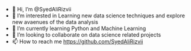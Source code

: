 - 👋 Hi, I’m @SyedAliRizvii
- 👀 I’m interested in Learning new data science techniques and explore new avaenues of the data analysis
- 🌱 I’m currently learning Python and Machine Learning
- 💞️ I’m looking to collaborate on data science related projects
- 📫 How to reach me https://github.com/SyedAliRizvii

<!---
SyedAliRizvii/SyedAliRizvii is a ✨ special ✨ repository because its `README.md` (this file) appears on your GitHub profile.
You can click the Preview link to take a look at your changes.
--->
